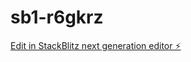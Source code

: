 # sb1-r6gkrz

[Edit in StackBlitz next generation editor ⚡️](https://stackblitz.com/~/github.com/Nithya433/sb1-r6gkrz)